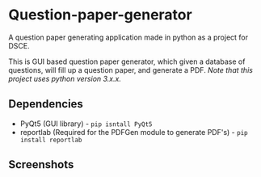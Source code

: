 # Question-paper-generator
A question paper generating application made in python as a project for DSCE.

This is GUI based question paper generator, which given a database of questions, will fill up a question paper, and generate a  PDF. 
*Note that this project uses python version 3.x.x.*

## Dependencies ##
* PyQt5 (GUI library) - `pip isntall PyQt5`
* reportlab (Required for the PDFGen module to generate PDF's) - `pip install reportlab`

## Screenshots ##


